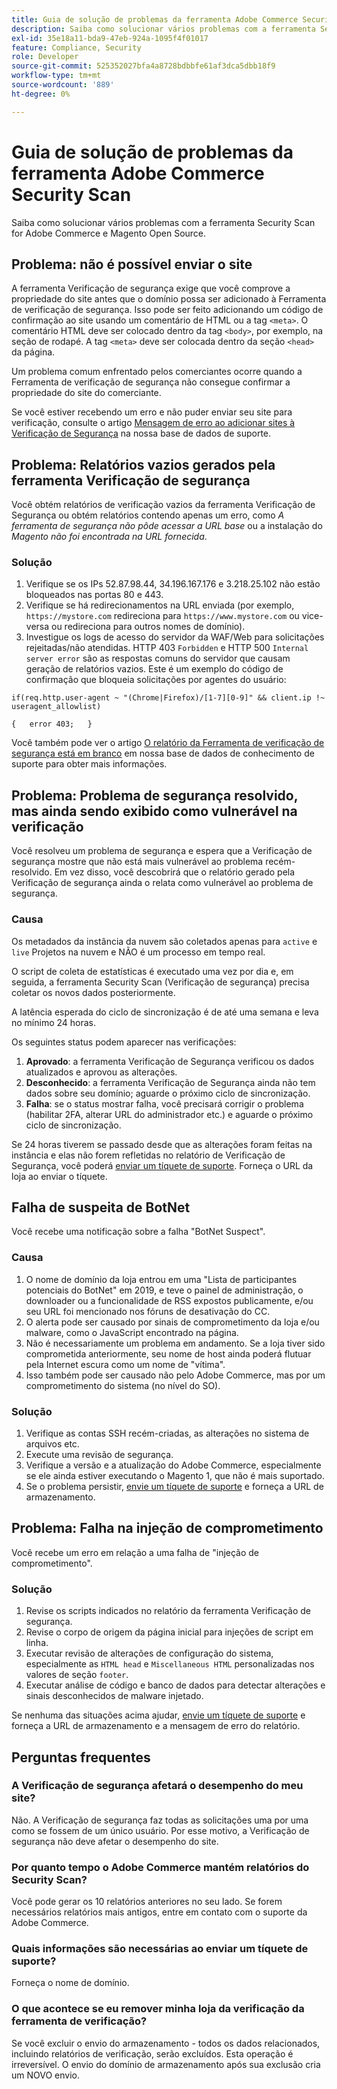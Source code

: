```yaml
---
title: Guia de solução de problemas da ferramenta Adobe Commerce Security Scan
description: Saiba como solucionar vários problemas com a ferramenta Security Scan for Adobe Commerce e Magento Open Source.
exl-id: 35e18a11-bda9-47eb-924a-1095f4f01017
feature: Compliance, Security
role: Developer
source-git-commit: 525352027bfa4a8728bdbbfe61af3dca5dbb18f9
workflow-type: tm+mt
source-wordcount: '889'
ht-degree: 0%

---
```


# Guia de solução de problemas da ferramenta Adobe Commerce Security Scan

Saiba como solucionar vários problemas com a ferramenta Security Scan for Adobe Commerce e Magento Open Source.

## Problema: não é possível enviar o site

A ferramenta Verificação de segurança exige que você comprove a propriedade do site antes que o domínio possa ser adicionado à Ferramenta de verificação de segurança. Isso pode ser feito adicionando um código de confirmação ao site usando um comentário de HTML ou a tag `<meta>`. O comentário HTML deve ser colocado dentro da tag `<body>`, por exemplo, na seção de rodapé. A tag `<meta>` deve ser colocada dentro da seção `<head>` da página.

Um problema comum enfrentado pelos comerciantes ocorre quando a Ferramenta de verificação de segurança não consegue confirmar a propriedade do site do comerciante.

Se você estiver recebendo um erro e não puder enviar seu site para verificação, consulte o artigo [Mensagem de erro ao adicionar sites à Verificação de Segurança](/help/troubleshooting/miscellaneous/error-message-adding-site-into-security-scan.md) na nossa base de dados de suporte.

## Problema: Relatórios vazios gerados pela ferramenta Verificação de segurança

Você obtém relatórios de verificação vazios da ferramenta Verificação de Segurança ou obtém relatórios contendo apenas um erro, como *A ferramenta de segurança não pôde acessar a URL base* ou a instalação do *Magento não foi encontrada na URL fornecida*.

### Solução

1. Verifique se os IPs 52.87.98.44, 34.196.167.176 e 3.218.25.102 não estão bloqueados nas portas 80 e 443.
1. Verifique se há redirecionamentos na URL enviada (por exemplo, `https://mystore.com` redireciona para `https://www.mystore.com` ou vice-versa ou redireciona para outros nomes de domínio).
1. Investigue os logs de acesso do servidor da WAF/Web para solicitações rejeitadas/não atendidas. HTTP 403 `Forbidden` e HTTP 500 `Internal server error` são as respostas comuns do servidor que causam geração de relatórios vazios. Este é um exemplo do código de confirmação que bloqueia solicitações por agentes do usuário:

```code block
if(req.http.user-agent ~ "(Chrome|Firefox)/[1-7][0-9]" && client.ip !~ useragent_allowlist)

{   error 403;   }
```

Você também pode ver o artigo [O relatório da Ferramenta de verificação de segurança está em branco](/help/troubleshooting/miscellaneous/the-security-scan-tool-report-is-blank.md) em nossa base de dados de conhecimento de suporte para obter mais informações.

## Problema: Problema de segurança resolvido, mas ainda sendo exibido como vulnerável na verificação

Você resolveu um problema de segurança e espera que a Verificação de segurança mostre que não está mais vulnerável ao problema recém-resolvido. Em vez disso, você descobrirá que o relatório gerado pela Verificação de segurança ainda o relata como vulnerável ao problema de segurança.

### Causa

Os metadados da instância da nuvem são coletados apenas para `active` e `live` Projetos na nuvem e NÃO é um processo em tempo real.

O script de coleta de estatísticas é executado uma vez por dia e, em seguida, a ferramenta Security Scan (Verificação de segurança) precisa coletar os novos dados posteriormente.

A latência esperada do ciclo de sincronização é de até uma semana e leva no mínimo 24 horas.

Os seguintes status podem aparecer nas verificações:

1. **Aprovado**: a ferramenta Verificação de Segurança verificou os dados atualizados e aprovou as alterações.
1. **Desconhecido**: a ferramenta Verificação de Segurança ainda não tem dados sobre seu domínio; aguarde o próximo ciclo de sincronização.
1. **Falha**: se o status mostrar falha, você precisará corrigir o problema (habilitar 2FA, alterar URL do administrador etc.) e aguarde o próximo ciclo de sincronização.

Se 24 horas tiverem se passado desde que as alterações foram feitas na instância e elas não forem refletidas no relatório de Verificação de Segurança, você poderá [enviar um tíquete de suporte](/help/help-center-guide/help-center/magento-help-center-user-guide.md#submit-ticket). Forneça o URL da loja ao enviar o tíquete.

## Falha de suspeita de BotNet

Você recebe uma notificação sobre a falha &quot;BotNet Suspect&quot;.

### Causa

1. O nome de domínio da loja entrou em uma &quot;Lista de participantes potenciais do BotNet&quot; em 2019, e teve o painel de administração, o downloader ou a funcionalidade de RSS expostos publicamente, e/ou seu URL foi mencionado nos fóruns de desativação do CC.
1. O alerta pode ser causado por sinais de comprometimento da loja e/ou malware, como o JavaScript encontrado na página.
1. Não é necessariamente um problema em andamento. Se a loja tiver sido comprometida anteriormente, seu nome de host ainda poderá flutuar pela Internet escura como um nome de &quot;vítima&quot;.
1. Isso também pode ser causado não pelo Adobe Commerce, mas por um comprometimento do sistema (no nível do SO).

### Solução

1. Verifique as contas SSH recém-criadas, as alterações no sistema de arquivos etc.
1. Execute uma revisão de segurança.
1. Verifique a versão e a atualização do Adobe Commerce, especialmente se ele ainda estiver executando o Magento 1, que não é mais suportado.
1. Se o problema persistir, [envie um tíquete de suporte](/help/help-center-guide/help-center/magento-help-center-user-guide.md#submit-ticket) e forneça a URL de armazenamento.

## Problema: Falha na injeção de comprometimento

Você recebe um erro em relação a uma falha de &quot;injeção de comprometimento&quot;.

### Solução

1. Revise os scripts indicados no relatório da ferramenta Verificação de segurança.
1. Revise o corpo de origem da página inicial para injeções de script em linha.
1. Executar revisão de alterações de configuração do sistema, especialmente as `HTML head` e `Miscellaneous HTML` personalizadas nos valores de seção `footer`.
1. Executar análise de código e banco de dados para detectar alterações e sinais desconhecidos de malware injetado.

Se nenhuma das situações acima ajudar, [envie um tíquete de suporte](/help/help-center-guide/help-center/magento-help-center-user-guide.md#submit-ticket) e forneça a URL de armazenamento e a mensagem de erro do relatório.

## Perguntas frequentes

### A Verificação de segurança afetará o desempenho do meu site?

Não. A Verificação de segurança faz todas as solicitações uma por uma como se fossem de um único usuário. Por esse motivo, a Verificação de segurança não deve afetar o desempenho do site.

### Por quanto tempo o Adobe Commerce mantém relatórios do Security Scan?

Você pode gerar os 10 relatórios anteriores no seu lado. Se forem necessários relatórios mais antigos, entre em contato com o suporte da Adobe Commerce.

### Quais informações são necessárias ao enviar um tíquete de suporte?

Forneça o nome de domínio.

### O que acontece se eu remover minha loja da verificação da ferramenta de verificação?

Se você excluir o envio do armazenamento - todos os dados relacionados, incluindo relatórios de verificação, serão excluídos. Esta operação é irreversível. O envio do domínio de armazenamento após sua exclusão cria um NOVO envio.
